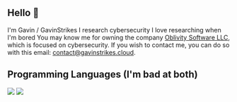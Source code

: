 ## Hello 👋
I'm Gavin / GavinStrikes
I research cybersecurity
I love researching when I'm bored
You may know me for owning the company [Oblivity Software LLC](https://ixviixvi.github.io/company/), which is focused on cybersecurity.
If you wish to contact me, you can do so with this email: contact@gavinstrikes.cloud.



## Programming Languages (I'm bad at both)
![](https://img.shields.io/badge/C++-00599C?style=for-the-badge&logo=cplusplus&logoColor=black)
![](https://img.shields.io/badge/C-00599C?style=for-the-badge&logo=c&logoColor=black)





